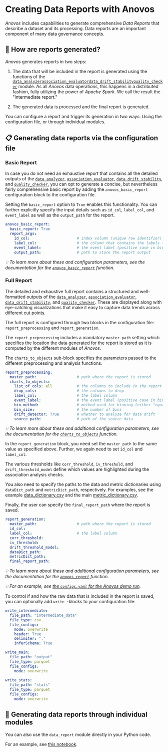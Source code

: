 
# Creating Data Reports with Anovos

_Anovos_ includes capabilities to generate comprehensive _Data Reports_ that describe a dataset
and its processing. Data reports are an important component of many data governance concepts.

## 📑 How are reports generated?

_Anovos_ generates reports in two steps:

1. The data that will be included in the report is generated using the functions of the 
   [`data_analyzer`](../../docs/anovos-modules-overview/data-analyzer/index.md)[`association_evaluator`](../../docs/anovos-modules-overview/association-evaluator/index.md)[`data_drift_stability`](../../docs/anovos-modules-overview/data_drift_and_stability_index/index.md)[`quality_checker`](../../docs/anovos-modules-overview/quality-checker/index.md) module.
   As all _Anovos_ data operations, this happens in a distributed fashion,
   fully utilizing the power of _Apache Spark_.
   We call the result the "intermediate report."

2. The generated data is processed and the final report is generated.

You can configure a report and trigger its generation in two ways:
Using the configuration file, or through individual modules.

## 📋 Generating data reports via the configuration file

### Basic Report

In case you do not need an exhaustive report that contains all the detailed outputs of the
[`data_analyzer`](../../docs/anovos-modules-overview/data-analyzer/index.md),
[`association_evaluator`](../../docs/anovos-modules-overview/association-evaluator/index.md),
[`data_drift_stability`](../../docs/anovos-modules-overview/data_drift_and_stability_index/index.md), and
[`quality_checker`](../../docs/anovos-modules-overview/quality-checker/index.md),
you can opt to generate a concise, but nevertheless fairly comprehensive basic report by adding the
`anovos_basic_report` configuration block to the configuration file.

Setting the `basic_report` option to `True` enables this functionality. 
You can further explicitly specify the input details such as `id_col`, `label_col`, and `event_label`
as well as the `output_path` for the report.

```yaml
anovos_basic_report:
  basic_report: True
  report_args:
    id_col:                     # index column (unique row identifier)
    label_col:                  # the column that contains the labels (required for supervised learning, leave blank otherwise)
    event_label:                # the event label (positive case in binary classification)
    output_path:                # path to store the report output
```

_💡 To learn more about these and configuration parameters, see the documentation for the
[`anovos_basic_report`](../../api/data_report/basic_report_generation.md#anovos_basic_report) function._

### Full Report

The detailed and exhaustive full report contains a structured and well-formatted outputs of the
[`data_analyzer`](../../docs/anovos-modules-overview/data-analyzer/index.md),
[`association_evaluator`](../../docs/anovos-modules-overview/association-evaluator/index.md),
[`data_drift_stability`](../../docs/anovos-modules-overview/data_drift_and_stability_index/index.md), and
[`quality_checker`](../../docs/anovos-modules-overview/quality-checker/index.md).
These are displayed along with eye-catching visualizations that make it easy to capture data trends across different cut points.

The full report is configured through two blocks in the configuration file: `report_preprocessing` and  `report_generation`.

The `report_preprocessing` includes a mandatory `master_path` setting which specifies the location
the data generated for the report is stored as it is computed by the different modules of _Anovos_.

The `charts_to_objects` sub-block specifies the parameters passed to the different preprocessing and analysis functions. 

```yaml
report_preprocessing:
  master_path:                  # path where the report is stored
  charts_to_objects:
    list_of_cols: all           # the columns to include in the report
    drop_cols:                  # the columns to drop
    label_col:                  # the label column
    event_label:                # the event label (positive case in binary classification)
    bin_method:                 # method used for binning (either "equal_frequency" or "equal_range")
    bin_size:                   # the number of bins
    drift_detector: True        # whether to analyze for data drift
    source_path:                # path of the source data
```
_💡 To learn more about these and additional configuration parameters, see the documentation for the
[`charts_to_objects`](../../api/data_report/report_preprocessing.md#charts_to_objects) function._

In the `report_generation` block, you need set the `master_path` to the same value as specified above.
Further, we again need to set `id_col` and `label_col`.

The various thresholds like `corr_threshold`, `iv_threshold`, and `drift_threshold_model` define which values
are highlighted during the association analysis checks.

You also need to specify the paths to the data and metric dictionaries using `dataDict_path` and `metricDict_path`, respectively.
For examples, see the example
[data_dictionary.csv](https://raw.githubusercontent.com/anovos/anovos/main/examples/data/income_dataset/data_dictionary.csv)
and the main
[metric_dictionary.csv](https://raw.githubusercontent.com/anovos/anovos/main/data/metric_dictionary.csv).

Finally, the user can specify the `final_report_path` where the report is saved.

```yaml
report_generation:
  master_path:                  # path where the report is stored
  id_col:
  label_col:                    # the label column
  corr_threshold:
  iv_threshold:
  drift_threshold_model:
  dataDict_path:
  metricDict_path:
  final_report_path:
```
_💡 To learn more about these and additional configuration parameters, see the documentation for the
[`anovos_report`](../../api/data_report/report_generation.md#anovos_report) function._

_💡 For an example, see
[the `configs.yaml` for the Anovos demo run](https://github.com/anovos/anovos/blob/main/config/configs.yaml)._

To control if and how the raw data that is included in the report is saved,
you can optionally add `write_`-blocks to your configuration file:

```yaml
write_intermediate:
  file_path: "intermediate_data"
  file_type: csv
  file_configs:
    mode: overwrite
    header: True
    delimiter: ","
    inferSchema: True

write_main:
  file_path: "output"
  file_type: parquet
  file_configs:
    mode: overwrite
    
write_stats:
  file_path: "stats"
  file_type: parquet
  file_configs:
    mode: overwrite
```

## 🦄 Generating data reports through individual modules

You can also use the `data_report` module directly in your Python code.

For an example, see [this notebook](https://github.com/anovos/anovos/blob/main/examples/notebooks/data_report.ipynb).
